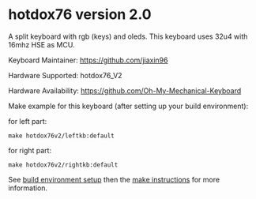 hotdox76 version 2.0
===

A split keyboard with rgb (keys) and oleds.
This keyboard uses 32u4 with 16mhz HSE as MCU.

Keyboard Maintainer: https://github.com/jiaxin96

Hardware Supported: hotdox76_V2

Hardware Availability: https://github.com/Oh-My-Mechanical-Keyboard 

Make example for this keyboard (after setting up your build environment):

for left part:

    make hotdox76v2/leftkb:default

for right part:

    make hotdox76v2/rightkb:default

See [build environment setup](https://docs.qmk.fm/#/getting_started_build_tools) then the [make instructions](https://docs.qmk.fm/#/getting_started_make_guide) for more information.
